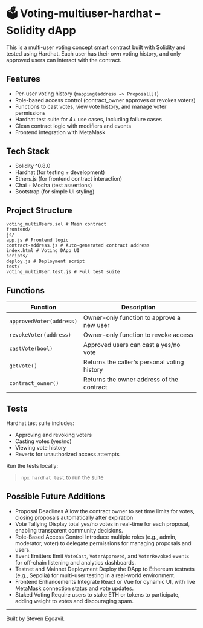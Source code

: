 # 🗳️ Voting-multiuser-hardhat – Solidity dApp

This is a multi-user voting concept smart contract built with Solidity and tested using Hardhat. Each user has their own voting history, and only approved users can interact with the contract.

## Features

- Per-user voting history (`mapping(address => Proposal[])`)
- Role-based access control (contract_owner approves or revokes voters)
- Functions to cast votes, view vote history, and manage voter permissions
- Hardhat test suite for 4+ use cases, including failure cases
- Clean contract logic with modifiers and events
- Frontend integration with MetaMask

## Tech Stack

- Solidity ^0.8.0
- Hardhat (for testing + development)
- Ethers.js (for frontend contract interaction)
- Chai + Mocha (test assertions)
- Bootstrap (for simple UI styling)

## Project Structure

```contracts/
voting_multiUsers.sol # Main contract
frontend/
js/
app.js # Frontend logic
contract-address.js # Auto-generated contract address
index.html # Voting DApp UI
scripts/
deploy.js # Deployment script
test/
voting_multiUser.test.js # Full test suite
```
## Functions

| Function | Description |
|---------|-------------|
| `approvedVoter(address)` | Owner-only function to approve a new user |
| `revokeVoter(address)` | Owner-only function to revoke access |
| `castVote(bool)` | Approved users can cast a yes/no vote |
| `getVote()` | Returns the caller's personal voting history |
| `contract_owner()` | Returns the owner address of the contract |

## Tests

Hardhat test suite includes:
- Approving and revoking voters
- Casting votes (yes/no)
- Viewing vote history
- Reverts for unauthorized access attempts

Run the tests locally:
> `npx hardhat test` to run the suite

## Possible Future Additions

- Proposal Deadlines 
Allow the contract owner to set time limits for votes, closing proposals automatically after expiration
- Vote Tallying
Display total yes/no votes in real-time for each proposal, enabling transparent community decisions.
- Role-Based Access Control
Introduce multiple roles (e.g., admin, moderator, voter) to delegate permissions for managing proposals and users.
- Event Emitters
Emit `VoteCast`, `VoterApproved`, and `VoterRevoked` events for off-chain listening and analytics dashboards.
- Testnet and Mainnet Deployment
Deploy the DApp to Ethereum testnets (e.g., Sepolia) for multi-user testing in a real-world environment.
- Frontend Enhancements
Integrate React or Vue for dynamic UI, with live MetaMask connection status and vote updates.
- Staked Voting
Require users to stake ETH or tokens to participate, adding weight to votes and discouraging spam.
---

Built by Steven Egoavil. 